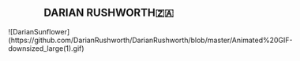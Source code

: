 ## DARIAN RUSHWORTH:south_africa:
<div style="float: right">
![DarianSunflower](https://github.com/DarianRushworth/DarianRushworth/blob/master/Animated%20GIF-downsized_large(1).gif)
</div>


<!--
**DarianRushworth/DarianRushworth** is a ✨ _special_ ✨ repository because its `README.md` (this file) appears on your GitHub profile.

Here are some ideas to get you started:

- 🔭 I’m currently working on ...
- 🌱 I’m currently learning ...
- 👯 I’m looking to collaborate on ...
- 🤔 I’m looking for help with ...
- 💬 Ask me about ...
- 📫 How to reach me: ...
- 😄 Pronouns: ...
- ⚡ Fun fact: ...
-->
